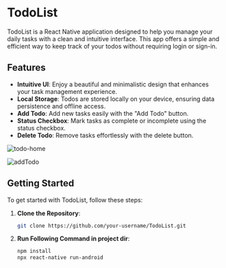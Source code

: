 # TodoList

TodoList is a React Native application designed to help you manage your daily tasks with a clean and intuitive interface. This app offers a simple and efficient way to keep track of your todos without requiring login or sign-in.

## Features

- **Intuitive UI**: Enjoy a beautiful and minimalistic design that enhances your task management experience.
- **Local Storage**: Todos are stored locally on your device, ensuring data persistence and offline access.
- **Add Todo**: Add new tasks easily with the "Add Todo" button.
- **Status Checkbox**: Mark tasks as complete or incomplete using the status checkbox.
- **Delete Todo**: Remove tasks effortlessly with the delete button.

![todo-home](https://github.com/user-attachments/assets/4bd9afa8-c16f-4409-83b4-a3fa94148a02)

![addTodo](https://github.com/user-attachments/assets/bf46bf90-41f0-4cef-bbd6-3410df869eb8)

## Getting Started

To get started with TodoList, follow these steps:

1. **Clone the Repository**:
   ```bash
   git clone https://github.com/your-username/TodoList.git
1. **Run Following Command in project dir**:
   ```bash
   npm install
   npx react-native run-android
  
   

